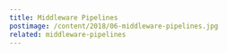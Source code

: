 ```yaml
---
title: Middleware Pipelines
postimage: /content/2018/06-middleware-pipelines.jpg
related: middleware-pipelines
---
```

